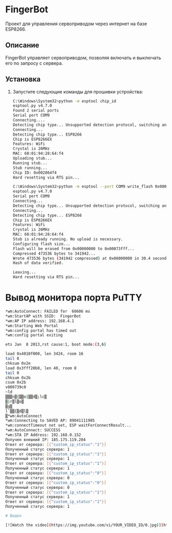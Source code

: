 # FingerBot

Проект для управления сервоприводом через интернет на базе ESP8266.

## Описание

FingerBot управляет сервоприводом, позволяя включать и выключать его по запросу с сервера.

## Установка

1. Запустите следующие команды для прошивки устройства:

   ```bash
   C:\Windows\System32>python -m esptool chip_id
   esptool.py v4.7.0
   Found 2 serial ports
   Serial port COM9
   Connecting....
   Detecting chip type... Unsupported detection protocol, switching and trying again...
   Connecting...
   Detecting chip type... ESP8266
   Chip is ESP8266EX
   Features: WiFi
   Crystal is 26MHz
   MAC: 60:01:94:28:64:f4
   Uploading stub...
   Running stub...
   Stub running...
   Chip ID: 0x002864f4
   Hard resetting via RTS pin...

   C:\Windows\System32>python -m esptool --port COM9 write_flash 0x00000 "E:\OSPanel\home\fingerbot.ru\bin\uploads\src.ino.bin"
   esptool.py v4.7.0
   Serial port COM9
   Connecting...
   Detecting chip type... Unsupported detection protocol, switching and trying again...
   Connecting...
   Detecting chip type... ESP8266
   Chip is ESP8266EX
   Features: WiFi
   Crystal is 26MHz
   MAC: 60:01:94:28:64:f4
   Stub is already running. No upload is necessary.
   Configuring flash size...
   Flash will be erased from 0x00000000 to 0x00073fff...
   Compressed 473536 bytes to 341942...
   Wrote 473536 bytes (341942 compressed) at 0x00000000 in 30.4 seconds (effective 124.7 kbit/s)...
   Hash of data verified.

   Leaving...
   Hard resetting via RTS pin...

# Вывод монитора порта PuTTY

```bash
*wm:AutoConnect: FAILED for  60606 ms
*wm:StartAP with SSID:  FingerBot
*wm:AP IP address: 192.168.4.1
*wm:Starting Web Portal
*wm:config portal has timed out
*wm:config portal exiting

ets Jan  8 2013,rst cause:1, boot mode:(3,6)

load 0x4010f000, len 3424, room 16
tail 0
chksum 0x2e
load 0x3fff20b8, len 40, room 8
tail 0
chksum 0x2b
csum 0x2b
v000739c0
~ld
▒▒▒n▒{▒▒o|▒▒d▒;lc▒
▒|r▒l▒o▒
▒g▒
l`▒▒{▒d▒l▒
▒*wm:AutoConnect
*wm:Connecting to SAVED AP: 89041111985
*wm:connectTimeout not set, ESP waitForConnectResult...
*wm:AutoConnect: SUCCESS
*wm:STA IP Address: 192.168.0.152
Получен внешний IP: 185.175.119.204
Ответ от сервера: [{"custom_ip_status":"1"}]
Полученный статус сервера: 1
Ответ от сервера: [{"custom_ip_status":"1"}]
Полученный статус сервера: 1
Ответ от сервера: [{"custom_ip_status":"1"}]
Полученный статус сервера: 1
Ответ от сервера: [{"custom_ip_status":"0"}]
Полученный статус сервера: 0
Ответ от сервера: [{"custom_ip_status":"0"}]
Полученный статус сервера: 0
Ответ от сервера: [{"custom_ip_status":"1"}]
Полученный статус сервера: 1
Ответ от сервера: [{"custom_ip_status":"1"}]
Полученный статус сервера: 1

# Видео

[![Watch the video](https://img.youtube.com/vi/YOUR_VIDEO_ID/0.jpg)](https://www.youtube.com/watch?v=YOUR_VIDEO_ID)

